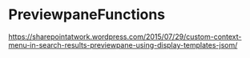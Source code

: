 # PreviewpaneFunctions
https://sharepointatwork.wordpress.com/2015/07/29/custom-context-menu-in-search-results-previewpane-using-display-templates-jsom/
